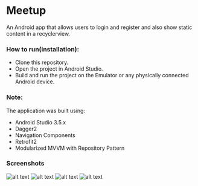 # Meetup

An Android app that allows users to login and register and also show static content in a recyclerview.

### How to run(installation):

* Clone this repository.
* Open the project in Android Studio.
* Build and run the project on the Emulator or any physically connected Android device.

### Note:

The application was built using:

* Android Studio 3.5.x
* Dagger2
* Navigation Components
* Retrofit2
* Modularized MVVM with Repository Pattern

### Screenshots

![alt text](https://github.com/IniongunIsaac/Meetup/blob/master/screenshots/intro.png)
![alt text](https://github.com/IniongunIsaac/Meetup/blob/master/screenshots/login.png)
![alt text](https://github.com/IniongunIsaac/Meetup/blob/master/screenshots/register.png)
![alt text](https://github.com/IniongunIsaac/Meetup/blob/master/screenshots/home.png)
